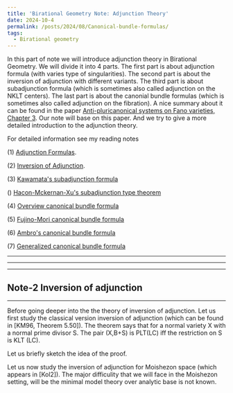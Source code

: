 ```yaml
---
title: 'Birational Geometry Note: Adjunction Theory'
date: 2024-10-4
permalink: /posts/2024/08/Canonical-bundle-formulas/
tags:
  - Birational geometry
---
```


In this part of note we will introduce adjunction theory in Birational Geometry. We will divide it into 4 parts. The first part is about adjunction formula (with varies type of singularities). The second part is about the inversion of adjunction with different variants. The third part is about subadjunction formula (which is sometimes also called adjunction on the NKLT centers). The last part is about the canonial bundle formulas (which is sometimes also called adjunction on the fibration). A nice summary about it can be found in the paper [Anti-pluricanonical systems
on Fano varieties, Chapter 3](https://annals.math.princeton.edu/2019/190-2/p01). Our note will base on this paper. And we try to give a more detailed introduction to the adjunction theory.


For detailed information see my reading notes 

(1) [Adjunction Formulas]().

(2) [Inversion of Adjunction](). 

(3) [Kawamata's subadjunction formula](https://yilimath.github.io/files/Birational/CanonicalBundleFormula/KawamataSubadjunction.pdf)

() [Hacon-Mckernan-Xu's subadjunction type theorem]()

(4) [Overview canonical bundle formula](https://yilimath.github.io/files/Birational/CanonicalBundleFormula/OverviewCanonicalBundle.pdf)

(5) [Fujino-Mori canonical bundle formula](https://yilimath.github.io/files/Birational/CanonicalBundleFormula/FujinoMoriCanonicalBundle.pdf)

(6) [Ambro's canonical bundle formula](https://yilimath.github.io/files/Birational/CanonicalBundleFormula/AmbroCanonicalBundle.pdf)

(7) [Generalized canonical bundle formula](https://yilimath.github.io/files/Birational/CanonicalBundleFormula/GeneralizedCanonicalBundle.pdf)


---


---


---
## Note-2 Inversion of adjunction
---


Before going deeper into the the theory of inversion of adjunction. Let us first study the classical version inversion of adjunction (which can be found in [KM96, Theorem 5.50]). The theorem says that for a normal variety X with a normal prime divisor S. The pair (X,B+S) is PLT(LC) iff the restriction on S is KLT (LC). 


Let us briefly sketch the idea of the proof. 


Let us now study the inversion of adjunction for Moishezon space (which appears in [Kol2]). The major difficulity that we will face in the Moishezon setting, will be the minimal model theory over analytic base is not known. 
